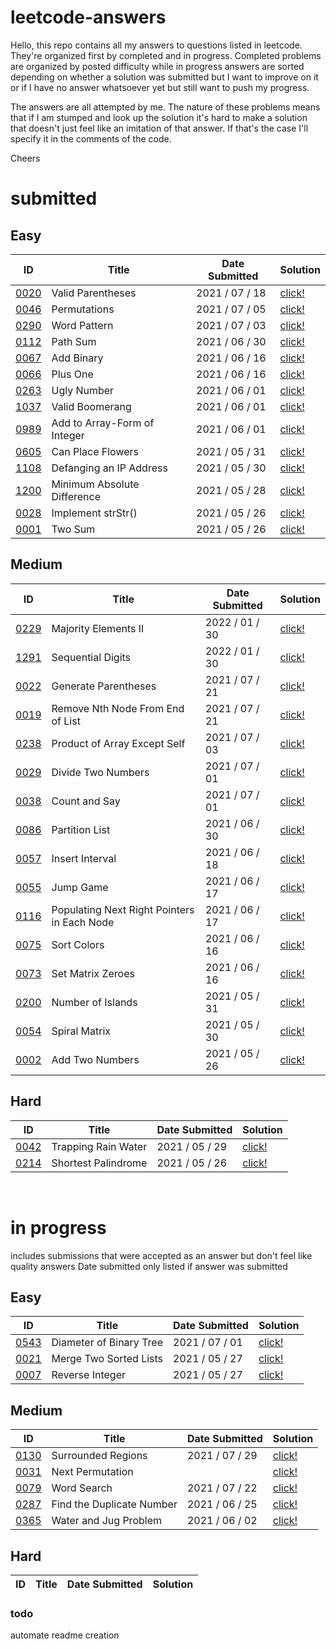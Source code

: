 # leetcode-answers
Hello, this repo contains all my answers to questions listed in leetcode. They're organized first by completed and in progress. Completed problems are organized by posted difficulty while in progress answers are sorted depending on whether a solution was submitted but I want to improve on it or if I have no answer whatsoever yet but still want to push my progress.

The answers are all attempted by me. The nature of these problems means that if I am stumped and look up the solution it's hard to make a solution that doesn't just feel like an imitation of that answer. If that's the case I'll specify it in the comments of the code.

Cheers
<br>
# submitted
## Easy
| ID | Title | Date Submitted | Solution |
| ---- | -------------------- | ---------- | ------- |
| [0020](https://leetcode.com/problems/valid-parentheses/) | Valid Parentheses | 2021 / 07 / 18 | [click!](https://github.com/mar10outof10/leetcode-solutions/blob/main/completed/easy/0020-valid-parentheses.js)
| [0046](https://leetcode.com/problems/permutations/) | Permutations | 2021 / 07 / 05 | [click!](https://github.com/mar10outof10/leetcode-solutions/blob/main/completed/easy/0046-permutations.js)
| [0290](https://leetcode.com/problems/word-pattern/) | Word Pattern | 2021 / 07 / 03 | [click!](https://github.com/mar10outof10/leetcode-solutions/blob/main/completed/easy/0290-word-pattern.js)
| [0112](https://leetcode.com/problems/path-sum/) | Path Sum | 2021 / 06 / 30 | [click!](https://github.com/mar10outof10/leetcode-solutions/blob/main/completed/easy/0112-path-sum.js)
| [0067](https://leetcode.com/problems/add-binary/) | Add Binary | 2021 / 06 / 16 | [click!](https://github.com/mar10outof10/leetcode-solutions/blob/main/completed/easy/0067-add-binary.js)
| [0066](https://leetcode.com/problems/plus-one/) | Plus One | 2021 / 06 / 16 | [click!](https://github.com/mar10outof10/leetcode-solutions/blob/main/completed/easy/0066-plus-one.js)
| [0263](https://leetcode.com/problems/ugly-number/) | Ugly Number | 2021 / 06 / 01 | [click!](https://github.com/mar10outof10/leetcode-solutions/blob/main/completed/easy/0263-ugly-number.js)
| [1037](https://leetcode.com/problems/valid-boomerang/) | Valid Boomerang | 2021 / 06 / 01 | [click!](https://github.com/mar10outof10/leetcode-solutions/blob/main/completed/easy/1037-valid-boomerang.js)
| [0989](https://leetcode.com/problems/add-to-array-form-of-integer/) | Add to Array-Form of Integer | 2021 / 06 / 01 | [click!](https://github.com/mar10outof10/leetcode-solutions/blob/main/completed/easy/0989-add-to-array-form-of-integer.js)
| [0605](https://leetcode.com/problems/can-place-flowers/) | Can Place Flowers | 2021 / 05 / 31 | [click!](https://github.com/mar10outof10/leetcode-solutions/blob/main/completed/easy/0605-can-place-flowers.js)
| [1108](https://leetcode.com/problems/defanging-an-ip-address/) | Defanging an IP Address | 2021 / 05 / 30 | [click!](https://github.com/mar10outof10/leetcode-solutions/blob/main/completed/easy/1108-defanging-an-ip-address.js)
| [1200](https://leetcode.com/problems/minimum-absolute-difference/) | Minimum Absolute Difference | 2021 / 05 / 28 | [click!](https://github.com/mar10outof10/leetcode-solutions/blob/main/completed/easy/1200-minimum-absolute-difference.js)
| [0028](https://leetcode.com/problems/implement-strstr/) | Implement strStr() | 2021 / 05 / 26 | [click!](https://github.com/mar10outof10/leetcode-solutions/blob/main/completed/easy/0028-implement-strStr.js)
| [0001](https://leetcode.com/problems/two-sum/) | Two Sum | 2021 / 05 / 26 | [click!](https://github.com/mar10outof10/leetcode-solutions/blob/main/completed/easy/0001-two-sum.js)
## Medium
| ID | Title | Date Submitted | Solution |
| ---- | -------------------- | ---------- | ------- |
| [0229](https://leetcode.com/problems/majority-elements-ii/) | Majority Elements II | 2022 / 01 / 30 | [click!](https://github.com/mar10outof10/leetcode-solutions/blob/main/completed/medium/0229-majority-elements-ii.js)
| [1291](https://leetcode.com/problems/sequential-digits/) | Sequential Digits | 2022 / 01 / 30 | [click!](https://github.com/mar10outof10/leetcode-solutions/blob/main/completed/medium/1291-sequential-digits.js)
| [0022](https://leetcode.com/problems/generate-parentheses/) | Generate Parentheses | 2021 / 07 / 21 | [click!](https://github.com/mar10outof10/leetcode-solutions/blob/main/completed/medium/0022-generate-parentheses.js)
| [0019](https://leetcode.com/problems/remove-nth-node-from-end-of-list/) | Remove Nth Node From End of List | 2021 / 07 / 21 | [click!](https://github.com/mar10outof10/leetcode-solutions/blob/main/completed/medium/0019-remove-nth-node-from-end-of-list.js)
| [0238](https://leetcode.com/problems/product-of-array-except-self/) | Product of Array Except Self | 2021 / 07 / 03 | [click!](https://github.com/mar10outof10/leetcode-solutions/blob/main/completed/medium/0238-product-of-array-except-self.js)
| [0029](https://leetcode.com/problems/divide-two-numbers/) | Divide Two Numbers | 2021 / 07 / 01 | [click!](https://github.com/mar10outof10/leetcode-solutions/blob/main/completed/medium/0029-divide-two-numbers.js)
| [0038](https://leetcode.com/problems/count-and-say/) | Count and Say | 2021 / 07 / 01 | [click!](https://github.com/mar10outof10/leetcode-solutions/blob/main/completed/medium/0038-count-and-say.js)
| [0086](https://leetcode.com/problems/partition-list/) | Partition List | 2021 / 06 / 30 | [click!](https://github.com/mar10outof10/leetcode-solutions/blob/main/completed/medium/0086-partition-list.js)
| [0057](https://leetcode.com/problems/insert-interval/) | Insert Interval | 2021 / 06 / 18 | [click!](https://github.com/mar10outof10/leetcode-solutions/blob/main/completed/medium/0057-insert-interval.js)
| [0055](https://leetcode.com/problems/jump-game/) | Jump Game | 2021 / 06 / 17 | [click!](https://github.com/mar10outof10/leetcode-solutions/blob/main/completed/medium/0055-jump-game.js)
| [0116](https://leetcode.com/problems/populating-next-right-pointers-in-each-node/) | Populating Next Right Pointers in Each Node | 2021 / 06 / 17 | [click!](https://github.com/mar10outof10/leetcode-solutions/blob/main/completed/medium/0116-populating-next-right-pointers-in-each-node.js)
| [0075](https://leetcode.com/problems/sort-colors/) | Sort Colors | 2021 / 06 / 16 | [click!](https://github.com/mar10outof10/leetcode-solutions/blob/main/completed/medium/0075-sort-colors.js)
| [0073](https://leetcode.com/problems/set-matrix-zeroes/) | Set Matrix Zeroes | 2021 / 06 / 16 | [click!](https://github.com/mar10outof10/leetcode-solutions/blob/main/completed/medium/0073-set-matrix-zeroes.js)
| [0200](https://leetcode.com/problems/number-of-islands/) | Number of Islands | 2021 / 05 / 31 | [click!](https://github.com/mar10outof10/leetcode-solutions/blob/main/completed/medium/0200-number-of-islands.js)
| [0054](https://leetcode.com/problems/spiral-matrix/) | Spiral Matrix | 2021 / 05 / 30 | [click!](https://github.com/mar10outof10/leetcode-solutions/blob/main/completed/medium/0054-spiral-matrix.js)
| [0002](https://leetcode.com/problems/add-two-numbers/) | Add Two Numbers | 2021 / 05 / 26 | [click!](https://github.com/mar10outof10/leetcode-solutions/blob/main/completed/medium/0002-add-two-numbers.js)
## Hard
| ID | Title | Date Submitted | Solution |
| ---- | -------------------- | ---------- | ------- |
| [0042](https://leetcode.com/problems/trapping-rain-water/) | Trapping Rain Water | 2021 / 05 / 29 | [click!](https://github.com/mar10outof10/leetcode-solutions/blob/main/completed/hard/0042-trapping-rain-water.js)
| [0214](https://leetcode.com/problems/shortest-palindrome/) | Shortest Palindrome | 2021 / 05 / 26 | [click!](https://github.com/mar10outof10/leetcode-solutions/blob/main/completed/hard/0214-shortest-palindrome.js)
<br>

# in progress
includes submissions that were accepted as an answer but don't feel like quality answers
Date submitted only listed if answer was submitted

## Easy
| ID | Title | Date Submitted | Solution |
| ---- | -------------------- | ---------- | ------- |
| [0543](https://leetcode.com/problems/diameter-of-binary-tree/) | Diameter of Binary Tree | 2021 / 07 / 01 | [click!](https://github.com/mar10outof10/leetcode-solutions/blob/main/in-progress/accepted-but-improvable/0543-diameter-of-binary-tree.js)
| [0021](https://leetcode.com/problems/merge-two-sorted-lists/) | Merge Two Sorted Lists | 2021 / 05 / 27 | [click!](https://github.com/mar10outof10/leetcode-solutions/blob/main/in-progress/accepted-but-improvable/0021-merge-two-sorted-lists.js)
| [0007](https://leetcode.com/problems/reverse-integer/) | Reverse Integer | 2021 / 05 / 27 | [click!](https://github.com/mar10outof10/leetcode-solutions/blob/main/in-progress/accepted-but-improvable/0007-reverse-integer.js)
## Medium
| ID | Title | Date Submitted | Solution |
| ---- | -------------------- | ---------- | ------- |
| [0130](https://leetcode.com/problems/surrounded-regions/) | Surrounded Regions | 2021 / 07 / 29 | [click!](https://github.com/mar10outof10/leetcode-solutions/blob/main/in-progress/accepted-but-improvable/0130-surrounded-regions.js)
| [0031](https://leetcode.com/problems/next-permutation/) | Next Permutation |  | [click!](https://github.com/mar10outof10/leetcode-solutions/blob/main/in-progress/accepted-but-improvable/0031-next-permutation.js)
| [0079](https://leetcode.com/problems/word-search/) | Word Search | 2021 / 07 / 22 | [click!](https://github.com/mar10outof10/leetcode-solutions/blob/main/in-progress/accepted-but-improvable/0079-word-search.js)
| [0287](https://leetcode.com/problems/find-the-duplicate-number/) | Find the Duplicate Number | 2021 / 06 / 25 | [click!](https://github.com/mar10outof10/leetcode-solutions/blob/main/in-progress/accepted-but-improvable/0287-find-the-duplicate-number.js)
| [0365](https://leetcode.com/problems/water-and-jug-problem/) | Water and Jug Problem | 2021 / 06 / 02 | [click!](https://github.com/mar10outof10/leetcode-solutions/blob/main/in-progress/accepted-but-improvable/0365-water-and-jug-problem.js)
## Hard
| ID | Title | Date Submitted | Solution |
| ---- | -------------------- | ---------- | ------- |


### todo
automate readme creation